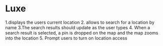 # Luxe
1.displays the users current location 
2. allows to search for a location by name
3.The search results should update as the user types
4. When a search result is selected, a pin is dropped on the map and the map zooms into the location
5. Prompt users to turn on location access
